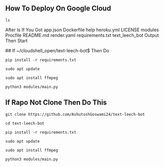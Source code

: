 
## How To Deploy On Google Cloud

```
ls
```
<p>After ls If You Got app.json  Dockerfile  help  heroku.yml  LICENSE  modules  Procfile  README.md  render.yaml  requirements.txt  text_leech_bot Output Then Start</p>
## If ~/cloudshell_open/text-leech-bot$ Then Do 

```
pip install -r requirements.txt
```

```
sudo apt update
```

```
sudo apt install ffmpeg
```

```
python3 modules/main.py
```
## If Rapo Not Clone Then Do This 

```
git clone https://github.com/AshutoshGoswami24/text-leech-bot
```

```
cd text-leech-bot
```

```
pip install -r requirements.txt
```

```
sudo apt update
```

```
sudo apt install ffmpeg
```

```
python3 modules/main.py
